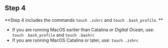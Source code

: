 ## Step 4

**Step 4 includes the commands `touch .zshrc` and `touch .bash_profile`.
**
- If you are running MacOS earlier than Catalina *or Digital Ocean*, use: `touch .bash_profile` and `touch .bashrc`
- If you are running MacOS Catalina or later, use: `touch .zshrc`
